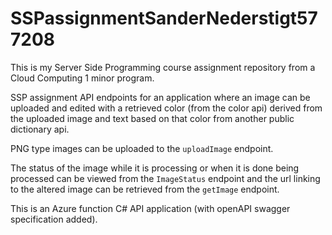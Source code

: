 # SSPassignmentSanderNederstigt577208
This is my Server Side Programming course assignment repository from a Cloud Computing 1 minor program.

SSP assignment API endpoints for an application where an image can be uploaded and edited with a retrieved color (from the color api) derived from the uploaded image and text based on that color from another public dictionary api.

PNG type images can be uploaded to the `uploadImage` endpoint. 

The status of the image while it is processing or when it is done being processed can be viewed from the `ImageStatus` endpoint and the url linking to the altered image can be retrieved from the `getImage` endpoint.

This is an Azure function C# API application (with openAPI swagger specification added).
